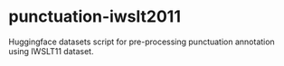 # punctuation-iwslt2011
Huggingface datasets script for pre-processing punctuation annotation using IWSLT11 dataset. 
